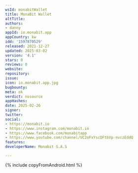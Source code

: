 ```yaml
---
wsId: monabitWallet
title: MonaBit Wallet
altTitle: 
authors:
- danny
appId: io.monabit.app
appCountry: kw
idd: '1597870529'
released: 2021-12-27
updated: 2025-03-02
version: '4.1'
stars: 0
reviews: 0
website: 
repository: 
issue: 
icon: io.monabit.app.jpg
bugbounty: 
meta: ok
verdict: nosource
appHashes: 
date: 2025-02-26
signer: 
twitter: 
social:
- https://monabit.io
- https://www.instagram.com/monabit.io
- https://www.facebook.com/monabitapp
- https://www.youtube.com/channel/UC2oFxYscQFtbVp-nvczEddQ
features: 
developerName: Monabit S.A.S

---
```


{% include copyFromAndroid.html %}
